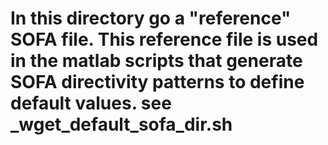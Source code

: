 # In this directory go a "reference" SOFA file. This reference file is used in the matlab scripts that generate SOFA directivity patterns to define default values. see _wget_default_sofa_dir.sh